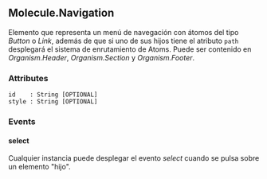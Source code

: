 ## Molecule.Navigation
Elemento que representa un menú de navegación con átomos del tipo *Button* o *Link*, además de que si uno de sus hijos tiene el atributo `path` desplegará el sistema de enrutamiento de Atoms. Puede ser contenido en *Organism.Header*, *Organism.Section* y *Organism.Footer*.

### Attributes

```
id    : String [OPTIONAL]
style : String [OPTIONAL]
```

### Events

#### select
Cualquier instancia puede desplegar el evento *select* cuando se pulsa sobre un elemento "hijo".